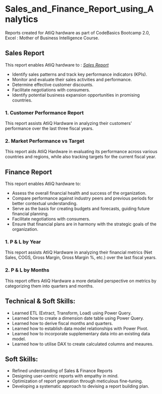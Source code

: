 # Sales_and_Finance_Report_using_Analytics

Reports created for AtliQ hardware as part of CodeBasics Bootcamp 2.0, Excel : Mother of Business Intelligence Course.

## Sales Report
This report enables AtliQ hardware to : _[Sales Report](https://github.com/Sybharath/Excel-Sales-and-Finance-Report/blob/main/Sales_Report.pdf)_
* Identify sales patterns and track key performance indicators (KPIs).
* Monitor and evaluate their sales activities and performance.
* Determine effective customer discounts.
* Facilitate negotiations with consumers.
* Identify potential business expansion opportunities in promising countries.

### 1. Customer Performance Report 
This report assists AtliQ Hardware in analyzing their customers' performance over the last three fiscal years.

### 2. Market Performance vs Target
This report aids AtliQ Hardware in evaluating its performance across various countries and regions, while also tracking targets for the current fiscal year.

## Finance Report
This report enables AtliQ hardware to:
* Assess the overall financial health and success of the organization.
* Compare performance against industry peers and previous periods for better contextual   understanding.
* Serve as the basis for creating budgets and forecasts, guiding future financial planning.
* Facilitate negotiations with consumers.
* Ensure that financial plans are in harmony with the strategic goals of the organization.

### 1. P & L by Year  
This report assists AtliQ Hardware in analyzing their financial metrics (Net Sales, COGS, Gross Margin, Gross Margin %, etc.) over the last fiscal years.

### 2. P & L by Months
This report offers AtliQ Hardware a more detailed perspective on metrics by categorizing them into quarters and months.

## Technical & Soft Skills:
- 	Learned ETL (Extract, Transform, Load) using Power Query.
- 	Learned how to create a dimension date table using Power Query.
- 	Learned how to derive fiscal months and quarters.
- 	Learned how to establish data model relationships with Power Pivot.
- 	Learned how to incorporate supplementary data into an existing data model.
- 	Learned how to utilise DAX to create calculated columns and meaures.

## Soft Skills:
- 	Refined understanding of Sales & Finance Reports
- 	Designing user-centric reports with empathy in mind.
- 	Optimization of report generation through meticulous fine-tuning.
- 	Developing a systematic approach to devising a report building plan.
